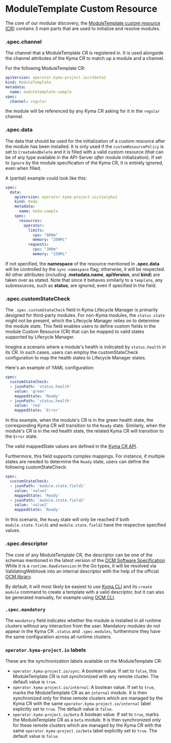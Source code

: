 # ModuleTemplate Custom Resource

The core of our modular discovery, the [ModuleTemplate custom resource (CR)](/api/v1beta2/moduletemplate_types.go) contains 3 main parts that are used to initialize and resolve modules.

### **.spec.channel**

The channel that a ModuleTemplate CR is registered in. It is used alongside the channel attributes of the Kyma CR to match up a module and a channel.

For the following ModuleTemplate CR:

```yaml
apiVersion: operator.kyma-project.io/v1beta2
kind: ModuleTemplate
metadata:
  name: moduletemplate-sample
spec:
  channel: regular
```

the module will be referenced by any Kyma CR asking for it in the `regular` channel.

### **.spec.data**

The data that should be used for the initialization of a custom resource after the module has been installed. It is only used if the `customResourcePolicy` is set to `CreateAndDelete` and it is filled with a valid custom resource (that can be of any type available in the API-Server _after_  module initialization). If set to `Ignore` by the module specification of the Kyma CR, it is entirely ignored, even when filled.

A (partial) example could look like this:

```yaml
spec:
  data:
    apiVersion: operator.kyma-project.io/v1alpha1
    kind: Keda
    metadata:
      name: keda-sample
    spec:
      resources:
        operator:
          limits:
            cpu: "800m"
            memory: "200Mi"
          requests:
            cpu: "300m"
            memory: "150Mi"
```

If not specified, the **namespace** of the resource mentioned in **.spec.data** will be controlled by the `sync-namespace` flag; otherwise, it will be respected. All other attributes (including **.metadata.name**, **apiVersion**, and **kind**) are taken over as stated. Note that since it behaves similarly to a `template`, any subresources, such as **status**, are ignored, even if specified in the field.

### **.spec.customStateCheck**

The `.spec.customStateCheck` field in Kyma Lifecycle Manager is primarily designed for third-party modules. For non-Kyma modules, the `status.state` might not be present, which the Lifecycle Manager relies on to determine the module state. This field enables users to define custom fields in the module Custom Resource (CR) that can be mapped to valid states supported by Lifecycle Manager.

Imagine a scenario where a module's health is indicated by `status.health` in its CR. In such cases, users can employ the customStateCheck configuration to map the health states to Lifecycle Manager states.

Here's an example of YAML configuration:
```yaml
spec:
  customStateCheck:
  - jsonPath: 'status.health'
    value: 'green'
    mappedState: 'Ready'
  - jsonPath: 'status.health'
    value: 'red'
    mappedState: 'Error'
```

In this example, when the module's CR is in the green health state, the corresponding Kyma CR will transition to the `Ready` state. Similarly, when the module's CR is in the red health state, the related Kyma CR will transition to the `Error` state.

The valid mappedState values are defined in the [Kyma CR API](https://github.com/kyma-project/lifecycle-manager/blob/main/api/v1beta2/kyma_types.go#L225-L245).

Furthermore, this field supports complex mappings. For instance, if multiple states are needed to determine the `Ready` state, users can define the following customStateCheck:
```yaml
spec:
  customStateCheck:
  - jsonPath: 'module.state.field1'
    value: 'value1'
    mappedState: 'Ready'
  - jsonPath: 'module.state.field2'
    value: 'value2'
    mappedState: 'Ready'
```

In this scenario, the `Ready` state will only be reached if both `module.state.field1` and `module.state.field2` have the respective specified values.

### **.spec.descriptor**

The core of any ModuleTemplate CR, the descriptor can be one of the schemas mentioned in the latest version of the [OCM Software Specification](https://ocm.software/spec/). While it is a `runtime.RawExtension` in the Go types, it will be resolved via ValidatingWebhook into an internal descriptor with the help of the official [OCM library](https://github.com/open-component-model/ocm).

By default, it will most likely be easiest to use [Kyma CLI](https://github.com/kyma-project/cli/tree/main) and its `create module` command to create a template with a valid descriptor, but it can also be generated manually, for example using [OCM CLI](https://github.com/open-component-model/ocm/tree/main/cmds/ocm).

### `.spec.mandatory`

The `mandatory` field indicates whether the module is installed in all runtime clusters without any interaction from the user.
Mandatory modules do not appear in the Kyma CR `.status` and `.spec.modules`, furthermore they have the same configuration across all runtime clusters.

### `operator.kyma-project.io` labels

These are the synchronization labels available on the ModuleTemplate CR:

- `operator.kyma-project.io/sync`: A boolean value. If set to `false`, this ModuleTemplate CR is not synchronized with any remote cluster. The default value is `true`.
- `operator.kyma-project.io/internal`: A boolean value. If set to `true`, marks the ModuleTemplate CR as an `internal` module. It is then synchronized only for these remote clusters which are managed by the Kyma CR with the same `operator.kyma-project.io/internal` label explicitly set to `true`. The default value is `false`.
- `operator.kyma-project.io/beta` A boolean value. If set to `true`, marks the ModuleTemplate CR as a `beta` module. It is then synchronized only for these remote clusters which are managed by the Kyma CR with the same `operator.kyma-project.io/beta` label explicitly set to `true`. The default value is `false`.
